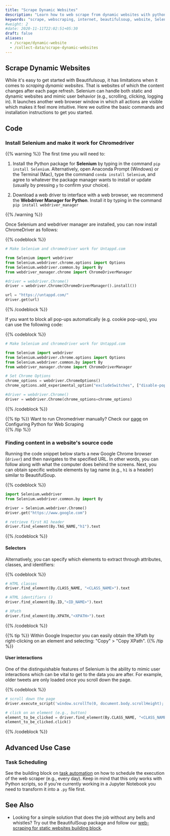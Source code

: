 ```yaml
---
title: "Scrape Dynamic Websites"
description: "Learn how to web scrape from dynamic websites with python. Install Selenium and make it work for Chromedriver without websites blocking you"
keywords: "scrape, webscraping, internet, beautifulsoup, website, Selenium, Chromedriver, chromedrive, dynamic website, data extraction"
#weight: 2
#date: 2020-11-11T22:02:51+05:30
draft: false
aliases:
  - /scrape/dynamic-website
  - /collect-data/scrape-dynamic-websites
---
```


## Scrape Dynamic Websites
While it's easy to get started with Beautifulsoup, it has limitations when it comes to *scraping dynamic websites*. That is websites of which the content changes after each page refresh. Selenium can handle both static and dynamic websites and mimic user behavior (e.g., scrolling, clicking, logging in). It launches another web browser window in which all actions are visible which makes it feel more intuitive. Here we outline the basic commands and installation instructions to get you started.

## Code

### Install Selenium and make it work for Chromedriver
{{% warning %}}
The first time you will need to:
  1. Install the Python package for **Selenium** by typing in the command `pip install Selenium`. Alternatively, open Anaconda Prompt (Windows) or the Terminal (Mac), type the command `conda install Selenium`, and agree to whatever the package manager wants to install or update (usually by pressing `y` to confirm your choice).

 2. Download a web driver to interface with a web browser, we recommend the **Webdriver Manager for Python**. Install it by typing in the command `pip install webdriver_manager`

 {{% /warning %}}

Once Selenium and webdriver manager are installed, you can now install ChromeDriver as follows:

   {{% codeblock %}}
   ```Python
   # Make Selenium and chromedriver work for Untappd.com

   from Selenium import webdriver
   from Selenium.webdriver.chrome.options import Options
   from Selenium.webdriver.common.by import By
   from webdriver_manager.chrome import ChromeDriverManager

   #driver = webdriver.Chrome()
   driver = webdriver.Chrome(ChromeDriverManager().install())

   url = "https://untappd.com/"
   driver.get(url)

   ```
   {{% /codeblock %}}

If you want to block all pop-ups automatically (e.g. cookie pop-ups), you can use the following code:

  {{% codeblock %}}
   ```Python
   # Make Selenium and chromedriver work for Untappd.com

   from Selenium import webdriver
   from Selenium.webdriver.chrome.options import Options
   from Selenium.webdriver.common.by import By
   from webdriver_manager.chrome import ChromeDriverManager
   
   # Set Chrome Options
   chrome_options = webdriver.ChromeOptions()
   chrome_options.add_experimental_option("excludeSwitches", ["disable-popup-blocking"])
   
   #driver = webdriver.Chrome()
   driver = webdriver.Chrome(chrome_options=chrome_options)
   
   ```
   {{% /codeblock %}}

{{% tip %}}
Want to run Chromedriver manually? Check our [page](https://tilburgsciencehub.com/building-blocks/configure-your-computer/task-specific-configurations/configuring-python-for-webscraping/) on Configuring Python for Web Scraping  
{{% /tip %}}


### Finding content in a website's source code
Running the code snippet below starts a new Google Chrome browser (`driver`) and then navigates to the specified URL. In other words, you can follow along with what the computer does behind the screens. Next, you can obtain specific website elements by tag name (e.g., `h1` is a header) similar to BeautifulSoup.

{{% codeblock %}}
```Python
import Selenium.webdriver
from Selenium.webdriver.common.by import By

driver = Selenium.webdriver.Chrome()
driver.get("https://www.google.com")

# retrieve first H1 header
driver.find_element(By.TAG_NAME,"h1").text
```
{{% /codeblock %}}


#### Selectors
Alternatively, you can specify which elements to extract through attributes, classes, and identifiers:

{{% codeblock %}}
```Python
# HTML classes
driver.find_element(By.CLASS_NAME, "<CLASS_NAME>").text  

# HTML identifiers ()
driver.find_element(By.ID,"<ID_NAME>").text

# XPath
driver.find_element(By.XPATH,"<XPATH>").text

```
{{% /codeblock %}}


{{% tip %}}
Within Google Inspector you can easily obtain the XPath by right-clicking on an element and selecting: "Copy" > "Copy XPath".
{{% /tip %}}


#### User interactions
One of the distinguishable features of Selenium is the ability to mimic user interactions which can be vital to get to the data you are after. For example, older tweets are only loaded once you scroll down the page.

{{% codeblock %}}
```Python
# scroll down the page
driver.execute_script('window.scrollTo(0, document.body.scrollHeight);')

# click on an element (e.g., button)
element_to_be_clicked = driver.find_element(By.CLASS_NAME, "<CLASS_NAME>").text  
element_to_be_clicked.click()
```
{{% /codeblock %}}


## Advanced Use Case

### Task Scheduling
See the building block on [task automation](http://tilburgsciencehub.com/building-blocks/automate-and-execute-your-work/automate-your-workflow/task-scheduling/) on how to schedule the execution of the web scraper (e.g., every day). Keep in mind that this only works with Python scripts, so if you're currently working in a Jupyter Notebook you need to transform it into a `.py` file first.


## See Also
* Looking for a simple solution that does the job without any bells and whistles? Try out the BeautifulSoup package and follow our [web-scraping for static websites building block](/building-blocks/collect-data/webscraping-apis/scrape-static-websites/).
